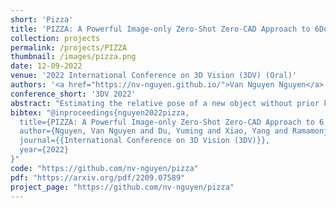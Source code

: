 ```yaml
---
short: 'Pizza'
title: 'PIZZA: A Powerful Image-only Zero-Shot Zero-CAD Approach to 6DoF Tracking'
collection: projects
permalink: /projects/PIZZA
thumbnail: /images/pizza.png
date: 12-09-2022
venue: '2022 International Conference on 3D Vision (3DV) (Oral)'
authors: '<a href="https://nv-nguyen.github.io/">Van Nguyen Nguyen</a>, Yuming Du, Yang Xiao, <a href="https://michaelramamonjisoa.github.io">Michaël Ramamonjisoa</a> and <a href="https://vincentlepetit.github.io">Vincent Lepetit</a>'
conference_short: '3DV 2022'
abstract: "Estimating the relative pose of a new object without prior knowledge is a hard problem, while it is an ability very much needed in robotics and Augmented Reality. We present a method for tracking the 6D motion of objects in RGB video sequences when neither the training images nor the 3D geometry of the objects are available. In contrast to previous works, our method can therefore consider unknown objects in open world instantly, without requiring any prior information or a specific training phase. We consider two architectures, one based on two frames, and the other relying on a Transformer Encoder, which can exploit an arbitrary number of past frames. We train our architectures using only synthetic renderings with domain randomization. Our results on challenging datasets are on par with previous works that require much more information (training images of the target objects, 3D models, and/or depth data)."
bibtex: "@inproceedings{nguyen2022pizza,
  title={PIZZA: A Powerful Image-only Zero-Shot Zero-CAD Approach to 6 DoF Tracking},
  author={Nguyen, Van Nguyen and Du, Yuming and Xiao, Yang and Ramamonjisoa, Michael and Lepetit, Vincent},
  journal={{International Conference on 3D Vision (3DV)}},
  year={2022}
}"
code: "https://github.com/nv-nguyen/pizza"
pdf: "https://arxiv.org/pdf/2209.07589"
project_page: "https://github.com/nv-nguyen/pizza"
---
```


